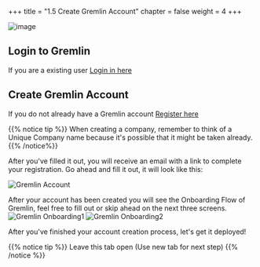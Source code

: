 +++
title = "1.5 Create Gremlin Account"
chapter = false
weight = 4
+++

![image](/images/gremlin_mascot.png)
## Login to Gremlin 
If you are a existing user [Login in here](https://app.gremlin.com/login)

## Create Gremlin Account
If you do not already have a Gremlin account [Register here](https://gremlin.com/aws-2020)

{{% notice tip %}}
When creating a company, remember to think of a Unique Company name because it's possible that it might be taken already. 
{{% /notice%}}

After you've filled it out, you will receive an email with a link to complete your registration. Go ahead and fill it out, it will look like this:

![Gremlin Account](/images/gremlin_account_creation.png)

After your account has been created you will see the Onboarding Flow of Gremlin, feel free to fill out or skip ahead on the next three screens. 
![Gremlin Onboarding1](/images/gremlin_onboarding1.png)
![Gremlin Onboarding2](/images/gremlin_onboarding2.png)



After you've finished your account creation process, let's get it deployed!



{{% notice tip %}}
Leave this tab open (Use new tab for next step)
{{% /notice %}}

